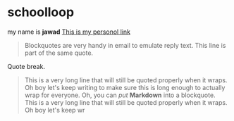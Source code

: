 # schoolloop
my name is **jawad**
[This is my personol link](https://github.com/iam-veeramalla/aws-devops-zero-to-hero)
> Blockquotes are very handy in email to emulate reply text.
> This line is part of the same quote.

Quote break.

> This is a very long line that will still be quoted properly when it wraps. Oh boy let's keep writing to make sure this is long enough to actually wrap for everyone. Oh, you can *put* **Markdown** into a blockquote.
This is a very long line that will still be quoted properly when it wraps. Oh boy let's keep wr
